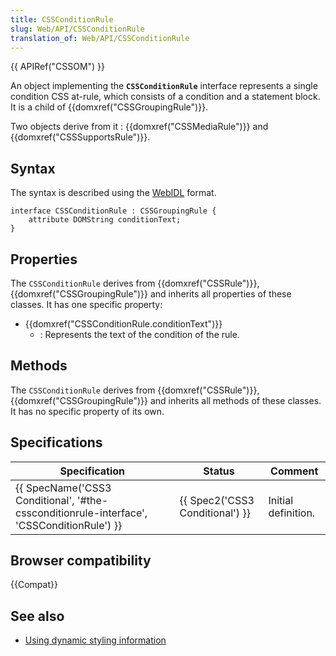 ```yaml
---
title: CSSConditionRule
slug: Web/API/CSSConditionRule
translation_of: Web/API/CSSConditionRule
---
```

{{ APIRef("CSSOM") }}

An object implementing the **`CSSConditionRule`** interface represents a single condition CSS at-rule, which consists of a condition and a statement block. It is a child of {{domxref("CSSGroupingRule")}}.

Two objects derive from it : {{domxref("CSSMediaRule")}} and {{domxref("CSSSupportsRule")}}.

## Syntax

The syntax is described using the [WebIDL](http://dev.w3.org/2006/webapi/WebIDL/) format.

```
interface CSSConditionRule : CSSGroupingRule {
    attribute DOMString conditionText;
}
```

## Properties

The `CSSConditionRule` derives from {{domxref("CSSRule")}}, {{domxref("CSSGroupingRule")}} and inherits all properties of these classes. It has one specific property:

- {{domxref("CSSConditionRule.conditionText")}}
  - : Represents the text of the condition of the rule.

## Methods

The `CSSConditionRule` derives from {{domxref("CSSRule")}}, {{domxref("CSSGroupingRule")}} and inherits all methods of these classes. It has no specific property of its own.

## Specifications

| Specification                                                                                                            | Status                                   | Comment             |
| ------------------------------------------------------------------------------------------------------------------------ | ---------------------------------------- | ------------------- |
| {{ SpecName('CSS3 Conditional', '#the-cssconditionrule-interface', 'CSSConditionRule') }} | {{ Spec2('CSS3 Conditional') }} | Initial definition. |

## Browser compatibility

{{Compat}}

## See also

- [Using dynamic styling information](/en/DOM/Using_dynamic_styling_information "en/DOM/Using_dynamic_styling_information")

